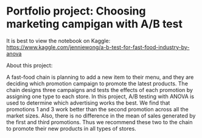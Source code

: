 # Portfolio project: Choosing marketing campigan with A/B test

It is best to view the notebook on Kaggle: https://www.kaggle.com/jenniewong/a-b-test-for-fast-food-industry-by-anova

About this project:

A fast-food chain is planning to add a new item to their menu, and they are deciding which promotion campaign to promote the latest products. The chain designs three campaigns and tests the effects of each promotion by assigning one type to each store. In this project, A/B testing with ANOVA is used to determine which advertising works the best. We find that promotions 1 and 3 work better than the second promotion across all the market sizes. Also, there is no difference in the mean of sales generated by the first and third promotions. Thus we recommend these two to the chain to promote their new products in all types of stores.
